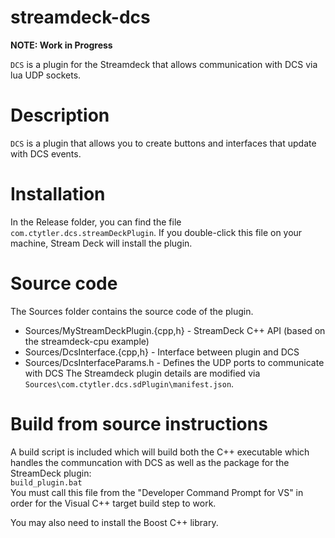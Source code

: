 # streamdeck-dcs

**NOTE: Work in Progress**

`DCS` is a plugin for the Streamdeck that allows communication with DCS via lua UDP sockets.


# Description

`DCS` is a plugin that allows you to create buttons and interfaces that update with DCS events.

# Installation

In the Release folder, you can find the file `com.ctytler.dcs.streamDeckPlugin`. If you double-click this file on your machine, Stream Deck will install the plugin.

# Source code

The Sources folder contains the source code of the plugin.  
 - Sources/MyStreamDeckPlugin.{cpp,h} - StreamDeck C++ API (based on the streamdeck-cpu example)
 - Sources/DcsInterface.{cpp,h} - Interface between plugin and DCS
 - Sources/DcsInterfaceParams.h - Defines the UDP ports to communicate with DCS
The Streamdeck plugin details are modified via `Sources\com.ctytler.dcs.sdPlugin\manifest.json`.

# Build from source instructions
A build script is included which will build both the C++ executable which handles the communcation with DCS as well as the package for the StreamDeck plugin:  
`build_plugin.bat`  
You must call this file from the "Developer Command Prompt for VS" in order for the Visual C++ target build step to work.

You may also need to install the Boost C++ library.
